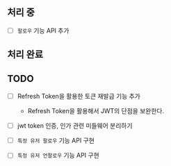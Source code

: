 ## 처리 중
- [ ] `팔로우` 기능 API 추가

## 처리 완료


## TODO
- [ ] Refresh Token을 활용한 토큰 재발급 기능 추가
    - Refresh Token을 활용해서 JWT의 단점을 보완한다.
- [ ] jwt token 인증, 인가 관련 미들웨어 분리하기
- [ ] `특정 유저 팔로우` 기능 API 구현
- [ ] `특정 유저 언팔로우` 기능 API 구현

